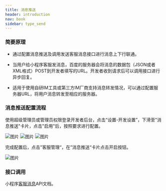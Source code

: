 ```yaml
---
title: 消息推送
header: introduction
nav: book
sidebar: type_send
---
```




### 简要原理

 - 通过配置消息推送及调用发送客服消息接口进行消息上下行联通。

 - 当用户给小程序客服发消息，百度的服务器会将消息的数据包（JSON或者XML格式）POST到开发者填写的URL。开发者收到请求后可以调用接口进行异步回复。

 - 适用于使用自研IM工具或第三方IM厂商支持消息转发情况，可以通过配置服务器URL，将用户消息转发至相应的服务器。

### 消息推送配置流程

使用超级管理员或管理员权限登录开发者后台，点击“设置-开发设置”，下滑至"消息推送"卡片，点击"启用"后，按照要求进行配置。

![图片](https://b.bdstatic.com/searchbox/icms/searchbox/img/customer1.png)
![图片](https://b.bdstatic.com/searchbox/icms/searchbox/img/customer2.png)
![图片](https://b.bdstatic.com/searchbox/icms/searchbox/img/customer3.png)

完成配置后，点击"客服管理“，在”消息推送“卡片点击开启按钮。

![图片](https://b.bdstatic.com/searchbox/icms/searchbox/img/customer4.png)

### **接口调用** 

小程序[客服消息](https://smartprogram.baidu.com/docs/develop/serverapi/contact_api/)API文档。





